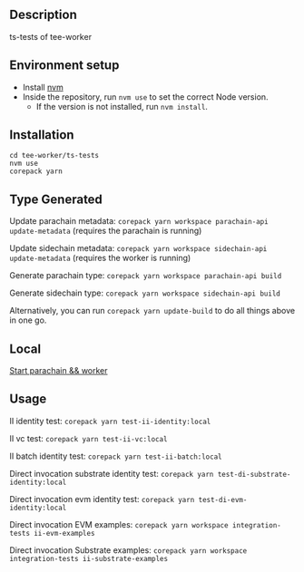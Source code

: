 ## Description

ts-tests of tee-worker

## Environment setup

-   Install [nvm](https://github.com/nvm-sh/nvm)
-   Inside the repository, run `nvm use` to set the correct Node version.
    -   If the version is not installed, run `nvm install`.

## Installation

```
cd tee-worker/ts-tests
nvm use
corepack yarn
```

## Type Generated

Update parachain metadata: `corepack yarn workspace parachain-api update-metadata` (requires the parachain is running)

Update sidechain metadata: `corepack yarn workspace sidechain-api update-metadata` (requires the worker is running)

Generate parachain type: `corepack yarn workspace parachain-api build`

Generate sidechain type: `corepack yarn workspace sidechain-api build`

Alternatively, you can run `corepack yarn update-build` to do all things above in one go.

## Local

[Start parachain && worker](https://github.com/litentry/litentry-parachain/blob/dev/README.md)

## Usage

II identity test: `corepack yarn test-ii-identity:local`

II vc test: `corepack yarn test-ii-vc:local`

II batch identity test: `corepack yarn test-ii-batch:local`

Direct invocation substrate identity test: `corepack yarn test-di-substrate-identity:local`

Direct invocation evm identity test: `corepack yarn test-di-evm-identity:local`

Direct invocation EVM examples: `corepack yarn workspace integration-tests ii-evm-examples`

Direct invocation Substrate examples: `corepack yarn workspace integration-tests ii-substrate-examples`
